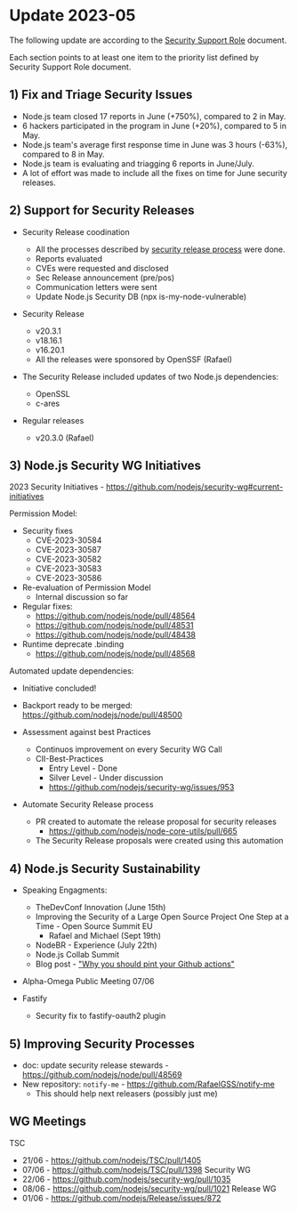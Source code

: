 # Update 2023-05

The following update are according to the [Security Support Role](./security-support-role.md) document.

Each section points to at least one item to the priority list defined by Security Support Role document.

## 1) Fix and Triage Security Issues

  * Node.js team closed 17 reports in June (+750%), compared to 2 in May.
  * 6 hackers participated in the program in June (+20%), compared to 5 in May.
  * Node.js team's average first response time in June was 3 hours (-63%), compared to 8 in May.
  * Node.js team is evaluating and triagging 6 reports in June/July.
  * A lot of effort was made to include all the fixes on time for June security releases.

## 2) Support for Security Releases

* Security Release coodination
  * All the processes described by [security release process](https://github.com/RafaelGSS/node/blob/sec-release-stewards-update/doc/contributing/security-release-process.md) were done.
  * Reports evaluated
  * CVEs were requested and disclosed
  * Sec Release announcement (pre/pos)
  * Communication letters were sent
  * Update Node.js Security DB (npx is-my-node-vulnerable)

* Security Release
  * v20.3.1
  * v18.16.1
  * v16.20.1
  * All the releases were sponsored by OpenSSF (Rafael)

* The Security Release included updates of two Node.js dependencies:
  * OpenSSL
  * c-ares

* Regular releases
  * v20.3.0 (Rafael)

## 3) Node.js Security WG Initiatives

2023 Security Initiatives - https://github.com/nodejs/security-wg#current-initiatives

Permission Model:
  * Security fixes
    * CVE-2023-30584
    * CVE-2023-30587
    * CVE-2023-30582
    * CVE-2023-30583
    * CVE-2023-30586
  * Re-evaluation of Permission Model
    * Internal discussion so far
  * Regular fixes:
    * https://github.com/nodejs/node/pull/48564
    * https://github.com/nodejs/node/pull/48531
    * https://github.com/nodejs/node/pull/48438
  * Runtime deprecate .binding
    * https://github.com/nodejs/node/pull/48568

Automated update dependencies:
  * Initiative concluded!
  * Backport ready to be merged: https://github.com/nodejs/node/pull/48500

* Assessment against best Practices
  * Continuos improvement on every Security WG Call
  * CII-Best-Practices
    * Entry Level - Done
    * Silver Level - Under discussion
    * https://github.com/nodejs/security-wg/issues/953

* Automate Security Release process
  * PR created to automate the release proposal for security releases
    * https://github.com/nodejs/node-core-utils/pull/665
  * The Security Release proposals were created using this automation

## 4) Node.js Security Sustainability

* Speaking Engagments:
  * TheDevConf Innovation (June 15th)
  * Improving the Security of a Large Open Source Project One Step at a Time - Open Source Summit EU
    * Rafael and Michael (Sept 19th)
  * NodeBR - Experience (July 22th)
  * Node.js Collab Summit
  * Blog post - ["Why you should pint your Github actions"](https://blog.rafaelgss.dev/why-you-should-pin-actions-by-commit-hash)

* Alpha-Omega Public Meeting 07/06

* Fastify
  * Security fix to fastify-oauth2 plugin

## 5) Improving Security Processes

* doc: update security release stewards - https://github.com/nodejs/node/pull/48569
* New repository: `notify-me` - https://github.com/RafaelGSS/notify-me
  * This should help next releasers (possibly just me)

## WG Meetings

TSC
  * 21/06 - https://github.com/nodejs/TSC/pull/1405
  * 07/06 - https://github.com/nodejs/TSC/pull/1398
Security WG
  * 22/06 - https://github.com/nodejs/security-wg/pull/1035
  * 08/06 - https://github.com/nodejs/security-wg/pull/1021
Release WG
  * 01/06 - https://github.com/nodejs/Release/issues/872
